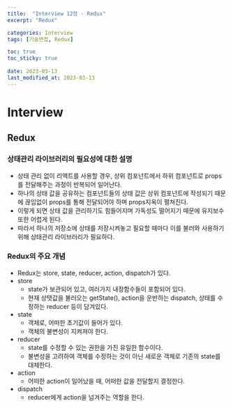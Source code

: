 ```yaml
---
title:  "Interview 12장 - Redux"
excerpt: "Redux"

categories: Interview
tags: [기술면접, Redux]

toc: true
toc_sticky: true
 
date: 2023-03-13
last_modified_at: 2023-03-13
---
```

# Interview
## Redux
### 상태관리 라이브러리의 필요성에 대한 설명
- 상태 관리 없이 리액트를 사용할 경우, 상위 컴포넌트에서 하위 컴포넌트로 props를 전달해주는 과정이 반복되어 일어난다.
- 하나의 상태 값을 공유하는 컴포넌트들의 상태 값은 상위 컴포넌트에 작성되기 때문에 끊임없이 props를 통해 전달되어야 하며 props지옥이 펼쳐진다.
- 이렇게 되면 상태 값을 관리하기도 힘들어지며 가독성도 떨어지기 때문에 유지보수 또한 어렵게 된다.
- 따라서 하나의 저장소에 상태를 저장시켜놓고 필요할 때마다 이를 불러와 사용하기 위해 상태관리 라이브러리가 필요하다.

### Redux의 주요 개념
- Redux는 store, state, reducer, action, dispatch가 있다.
- store
  - state가 보관되어 있고, 여러가지 내장함수들이 포함되어 있다.
  - 현재 상탯값을 불러오는 getState(), action을 운반하는 dispatch, 상태를 수정하는 reducer 등이 담겨있다.
- state
  - 객체로, 어떠한 초기값이 들어가 있다.
  - 객체의 불변성이 지켜져야 한다.
- reducer
  - state를 수정할 수 있는 권한을 가진 유일한 함수이다.
  - 불변성을 고려하여 객체를 수정하는 것이 아닌 새로운 객체로 기존의 state를 대체한다.
- action
  - 어떠한 action이 일어났을 때, 어떠한 값을 전달할지 결정한다.
- dispatch
  - reducer에게 action을 넘겨주는 역할을 한다.